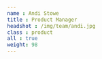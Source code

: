 ```yaml
---
name : Andi Stowe
title : Product Manager
headshot : /img/team/andi.jpg
class : product
all : true
weight: 98
---
```

